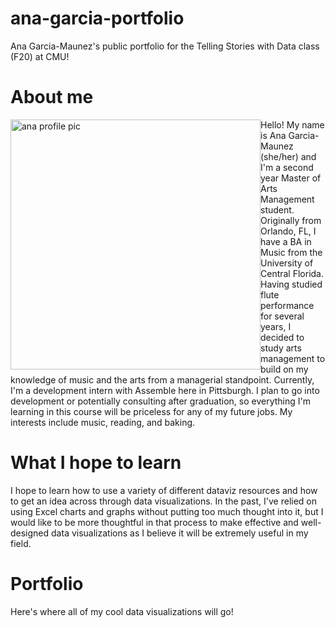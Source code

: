# ana-garcia-portfolio
Ana Garcia-Maunez's public portfolio for the Telling Stories with Data class (F20) at CMU!

# About me

<p>
<img src="https://i.imgur.com/cNyK1Fp.jpg?1" alt="ana profile pic" style="float:left;width:400px;height:400px;">


Hello! My name is Ana Garcia-Maunez (she/her) and I'm a second year Master of Arts Management student. Originally from Orlando, FL, I have a BA in Music from the University of Central Florida. Having studied flute performance for several years, I decided to study arts management to build on my knowledge of music and the arts from a managerial standpoint. Currently, I'm a development intern with Assemble here in Pittsburgh. I plan to go into development or potentially consulting after graduation, so everything I'm learning in this course will be priceless for any of my future jobs. My interests include music, reading, and baking.
</p>

# What I hope to learn 
I hope to learn how to use a variety of different dataviz resources and how to get an idea across through data visualizations. In the past, I've relied on using Excel charts and graphs without putting too much thought into it, but I would like to be more thoughtful in that process to make effective and well-designed data visualizations as I believe it will be extremely useful in my field. 

# Portfolio 
Here's where all of my cool data visualizations will go! 
